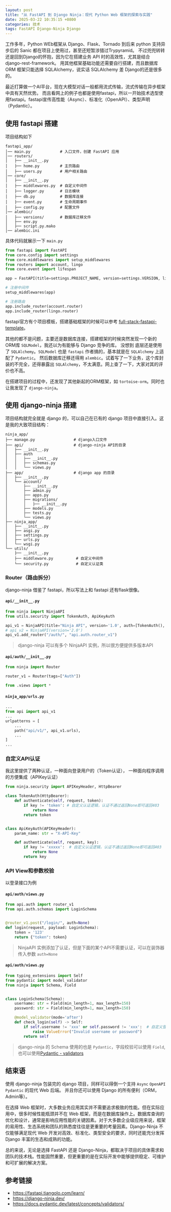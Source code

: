 ```yaml
---
layout: post
title: "从 FastAPI 到 Django Ninja：现代 Python Web 框架的探索与实践"
date: 2025-03-22 10:35:15 +0800
categories: 技术
tags: FastAPI Django-Ninja Django
---
```


工作多年，Python WEb框架从 Django、Flask、Tornado 到后来 python 支持异步后的 Sanic 都在项目上使用过，甚至还短暂涉猎过Trypyramid。
不过兜兜转转还是回到Django的怀抱，因为它在搭建业务 API 时的高效性，尤其是结合 django-rest-framework。
用其他框架基础功能还需要自行搭建，而且数据库 ORM 框架只能选择 SQLAlchemy，说实话 SQLAlchemy 差 Django的还是很多的。

最近打算做一个AI平台，现在大模型对话一般都用流式传输，流式传输在异步框架中具有天然优势。
而且看网上的例子也都是使用fastapi，所以一开始技术选型使用fastapi。fastapi宣传高性能（Async）、标准化（OpenAPI）、类型声明（Pydantic）。

## 使用 fastapi 搭建

项目结构如下

```
fastapi_app/
│── main.py             # 入口文件，创建 FastAPI 应用
│── routers/
│   ├── __init__.py
│   ├── home.py         # 主页路由
│   ├── users.py        # 用户相关路由
│── core/
│   ├── __init__.py
│   ├── middlewares.py  # 自定义中间件
│   ├── logger.py       # 日志模块
│   ├── db.py           # 数据库连接
│   ├── event.py        # 生命周期事件
│   ├── config.py       # 配置文件
│── alembic/
│   ├── versions/       # 数据库迁移文件
│   ├── env.py 
│   ├── script.py.mako 
│── alembic.ini 
```

具体代码就展示一下 `main.py` 

```python
from fastapi import FastAPI
from core.config import settings
from core.middlewares import setup_middlewares
from routers import account, lingo
from core.event import lifespan

app = FastAPI(title=settings.PROJECT_NAME, version=settings.VERSION, lifespan=lifespan)

# 注册中间件
setup_middlewares(app)

# 注册路由
app.include_router(account.router)
app.include_router(lingo.router)

```

fastapi官方有个项目模板，搭建基础框架的时候可以参考 [full-stack-fastapi-template](https://github.com/fastapi/full-stack-fastapi-template)。

其他的都不是问题，主要还是数据库连接，搭建框架的时候突然发现一个新的ORM库 `SQLModel`，我还以为有能够与 Django 竞争的库。
没想到 底层还是使用了 `SQLAlchemy`。`SQLModel` 也是 `fastapi` 作者搞的，基本就是在 `SQLAlchemy` 上适配了 `Pydantic`。
然后数据库迁移还得用 `alembic`。试着写了一下业务，这个库封装的不完全，还得暴露出 `SQLAlchemy`，不太满意。网上查了一下，大家对其的评价也不高。

在搭建项目的过程中，还发现了其他新起的ORM框架，如 `tortoise-orm`。同时也让我发现了 `django-ninja`。

## 使用 django-ninja 搭建

项目结构就完全就是 django 的，可以自己在已有的 django 项目中直接引入。这是我的大致项目结构：

```
ninja_app/
├── manage.py                 # django入口文件
├── api/                      # django-ninja API的目录
│   ├── __init__.py
│   ├── auth
│   │   ├── __init__.py
│   │   ├── schemas.py
│   │   └── views.py
├── app/                      # django app 的目录
│   ├── __init__.py
│   └── account/
│       ├── __init__.py
│       ├── admin.py
│       ├── apps.py
│       ├── migrations/
│       │   ├── __init__.py
│       ├── models.py
│       ├── tests.py
│       └── views.py
├── ninja_app/
│   ├── __init__.py
│   ├── asgi.py
│   ├── settings.py
│   ├── urls.py
│   └── wsgi.py
└── utils/
    ├── __init__.py
    ├── middleware.py          # 自定义中间件
    └── security.py            # 自定义认证类
```

### Router（路由拆分）

django-ninja 借鉴了 fastapi，所以写法上和 fastapi 还有flask很像。

#### `api/__init__.py`

```python
from ninja import NinjaAPI
from utils.security import TokenAuth, ApiKeyAuth

api_v1 = NinjaAPI(title="Ninja API", version='1.0', auth=[TokenAuth(), ApiKeyAuth()])
# api_v2 = NinjaAPI(version='2.0')
api_v1.add_router("/auth/", "api.auth.router_v1")
```

> django-ninja 可以有多个 NinjaAPI 实例，所以很方便提供多版本API

#### `api/auth/__init__.py`

```python
from ninja import Router

router_v1 = Router(tags=["Auth"])

from .views import *
```

#### `ninja_app/urls.py`

```python
...
from api import api_v1
...
urlpatterns = [
    ...
    path("api/v1/", api_v1.urls),
    ...
]
...
```

### 自定义API认证

我这里提供了两种认证，一种面向登录用户的（Token认证）， 一种面向程序调用的方便集成（APIKey认证）

```python
from ninja.security import APIKeyHeader, HttpBearer

class TokenAuth(HttpBearer):
    def authenticate(self, request, token):
        if key != 'token': # 自定义认证逻辑，认证不通过返回None即可返回403
            return None
        return token


class ApiKeyAuth(APIKeyHeader):
    param_name: str = "X-API-Key"

    def authenticate(self, request, key):
        if key != 'xxxxx':  # 自定义认证逻辑，认证不通过返回None即可返回403
            return None
        return key
```

### API View和参数校验

以登录接口为例

#### `api/auth/views.py`

```python
from api.auth import router_v1
from api.auth.schemas import LoginSchema


@router_v1.post("/login/", auth=None)
def login(request, payload: LoginSchema):
    token = '123'
    return {"token": token}
```

> NinjaAPI 实例添加了认证，但是下面的某个API不需要认证，可以在装饰器传入参数 `auth=None`

#### `api/auth/views.py`

```python
from typing_extensions import Self
from pydantic import model_validator
from ninja import Schema, Field


class LoginSchema(Schema):
    username: str = Field(min_length=1, max_length=150)
    password: str = Field(min_length=1, max_length=150)

    @model_validator(mode='after')
    def check_login(self) -> Self:
        if self.username != 'xxx' or self.password != 'xxx':  # 自定义登录验证
            raise ValueError("Invalid username or password")
        return self
```

> django-ninja 的 Schema 使用的也是 `Pydantic`，字段校验可以使用 `Field`, 也可以使用[Pydantic - validators](https://docs.pydantic.dev/latest/concepts/validators/)

## 结束语

使用 django-ninja 包装完的 django 项目，同样可以得倒一个支持 `Async` `OpenAPI` `Pydantic` 的现代 Web 后端。
并且你还可以使用 Django 的所有便利（ORM，Admin等）。

在选择 Web 框架时，大多数业务应用其实并不需要追求极致的性能。但在实际应用中，很多时候性能瓶颈并不在 Web 框架，而是在数据库操作上。数据库查询的优化和设计，通常是影响应用性能的关键因素。对于大多数企业级应用来说，框架的易用性、生态系统和团队的熟悉度往往是更重要的考量因素。Django-Ninja 不仅能够满足现代 Web 开发对高效、标准化、类型安全的要求，同时还能充分发挥 Django 丰富的生态和成熟的功能。

总的来说，无论是选择 FastAPI 还是 Django-Ninja，都取决于项目的具体需求和团队的技术栈。性能固然重要，但更重要的是在实际开发中能够提供稳定、可维护和可扩展的解决方案。

## 参考链接

* https://fastapi.tiangolo.com/learn/
* https://django-ninja.dev/
* https://docs.pydantic.dev/latest/concepts/validators/
